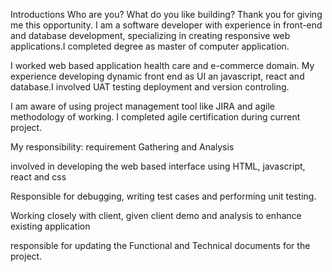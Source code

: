 Introductions
Who are you? What do you like building?
Thank you for giving me this opportunity. I am a software developer with experience in front-end and database development, specializing in creating responsive web applications.I completed degree as master of computer application.

I worked web based application health care and e-commerce domain.
My experience developing dynamic front end as UI an javascript, react and database.I involved UAT testing deployment and version controling.

I am aware of using project management tool like JIRA and agile methodology of working. I completed agile certification during current project.

My responsibility:
requirement Gathering and Analysis

involved in developing the web based interface using HTML, javascript, react and css

Responsible for debugging, writing test cases and performing unit testing.

Working closely with client, given client demo and analysis to enhance existing application

responsible for updating the Functional and Technical documents for the project.